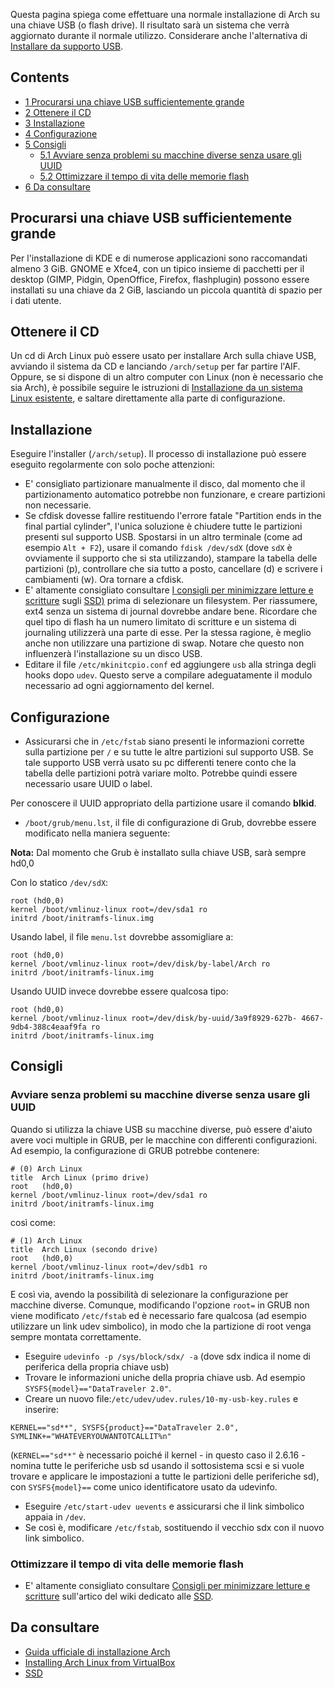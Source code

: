 Questa pagina spiega come effettuare una normale installazione di Arch su una chiave USB (o flash drive). Il risultato sarà un sistema che verrà aggiornato durante il normale utilizzo. Considerare anche l'alternativa di [Installare da supporto USB](/index.php/Installare_da_supporto_USB "Installare da supporto USB").

## Contents

*   [1 Procurarsi una chiave USB sufficientemente grande](#Procurarsi_una_chiave_USB_sufficientemente_grande)
*   [2 Ottenere il CD](#Ottenere_il_CD)
*   [3 Installazione](#Installazione)
*   [4 Configurazione](#Configurazione)
*   [5 Consigli](#Consigli)
    *   [5.1 Avviare senza problemi su macchine diverse senza usare gli UUID](#Avviare_senza_problemi_su_macchine_diverse_senza_usare_gli_UUID)
    *   [5.2 Ottimizzare il tempo di vita delle memorie flash](#Ottimizzare_il_tempo_di_vita_delle_memorie_flash)
*   [6 Da consultare](#Da_consultare)

## Procurarsi una chiave USB sufficientemente grande

Per l'installazione di KDE e di numerose applicazioni sono raccomandati almeno 3 GiB. GNOME e Xfce4, con un tipico insieme di pacchetti per il desktop (GIMP, Pidgin, OpenOffice, Firefox, flashplugin) possono essere installati su una chiave da 2 GiB, lasciando un piccola quantità di spazio per i dati utente.

## Ottenere il CD

Un cd di Arch Linux può essere usato per installare Arch sulla chiave USB, avviando il sistema da CD e lanciando `/arch/setup` per far partire l'AIF. Oppure, se si dispone di un altro computer con Linux (non è necessario che sia Arch), è possibile seguire le istruzioni di [Installazione da un sistema Linux esistente](/index.php/Install_from_Existing_Linux_(Italiano) "Install from Existing Linux (Italiano)"), e saltare direttamente alla parte di configurazione.

## Installazione

Eseguire l'installer (`/arch/setup`). Il processo di installazione può essere eseguito regolarmente con solo poche attenzioni:

*   E' consigliato partizionare manualmente il disco, dal momento che il partizionamento automatico potrebbe non funzionare, e creare partizioni non necessarie.
*   Se cfdisk dovesse fallire restituendo l'errore fatale "Partition ends in the final partial cylinder", l'unica soluzione è chiudere tutte le partizioni presenti sul supporto USB. Spostarsi in un altro terminale (come ad esempio `Alt + F2`), usare il comando `fdisk /dev/sdX` (dove `sdX` è ovviamente il supporto che si sta utilizzando), stampare la tabella delle partizioni (p), controllare che sia tutto a posto, cancellare (d) e scrivere i cambiamenti (w). Ora tornare a cfdisk.
*   E' altamente consigliato consultare [I consigli per minimizzare letture e scritture](https://wiki.archlinux.org/index.php/SSD#Tips_for_Minimizing_SSD_Read.2FWrites) sugli [SSD)](/index.php/Solid_State_Drives_(Italiano) "Solid State Drives (Italiano)") prima di selezionare un filesystem. Per riassumere, ext4 senza un sistema di journal dovrebbe andare bene. Ricordare che quel tipo di flash ha un numero limitato di scritture e un sistema di journaling utilizzerà una parte di esse. Per la stessa ragione, è meglio anche non utilizzare una partizione di swap. Notare che questo non influenzerà l'installazione su un disco USB.
*   Editare il file `/etc/mkinitcpio.conf` ed aggiungere `usb` alla stringa degli hooks dopo `udev`. Questo serve a compilare adeguatamente il modulo necessario ad ogni aggiornamento del kernel.

## Configurazione

*   Assicurarsi che in `/etc/fstab` siano presenti le informazioni corrette sulla partizione per `/` e su tutte le altre partizioni sul supporto USB. Se tale supporto USB verrà usato su pc differenti tenere conto che la tabella delle partizioni potrà variare molto. Potrebbe quindi essere necessario usare UUID o label.

Per conoscere il UUID appropriato della partizione usare il comando **blkid**.

*   `/boot/grub/menu.lst`, il file di configurazione di Grub, dovrebbe essere modificato nella maniera seguente:

**Nota:** Dal momento che Grub è installato sulla chiave USB, sarà sempre hd0,0

Con lo statico `/dev/sdX`:

```
root (hd0,0)
kernel /boot/vmlinuz-linux root=/dev/sda1 ro 
initrd /boot/initramfs-linux.img

```

Usando label, il file `menu.lst` dovrebbe assomigliare a:

```
root (hd0,0)
kernel /boot/vmlinuz-linux root=/dev/disk/by-label/Arch ro
initrd /boot/initramfs-linux.img

```

Usando UUID invece dovrebbe essere qualcosa tipo:

```
root (hd0,0)
kernel /boot/vmlinuz-linux root=/dev/disk/by-uuid/3a9f8929-627b- 4667-9db4-388c4eaaf9fa ro
initrd /boot/initramfs-linux.img

```

## Consigli

### Avviare senza problemi su macchine diverse senza usare gli UUID

Quando si utilizza la chiave USB su macchine diverse, può essere d'aiuto avere voci multiple in GRUB, per le macchine con differenti configurazioni. Ad esempio, la configurazione di GRUB potrebbe contenere:

```
# (0) Arch Linux
title  Arch Linux (primo drive)
root   (hd0,0)
kernel /boot/vmlinuz-linux root=/dev/sda1 ro
initrd /boot/initramfs-linux.img

```

così come:

```
# (1) Arch Linux
title  Arch Linux (secondo drive)
root   (hd0,0)
kernel /boot/vmlinuz-linux root=/dev/sdb1 ro
initrd /boot/initramfs-linux.img

```

E così via, avendo la possibilità di selezionare la configurazione per macchine diverse. Comunque, modificando l'opzione `root=` in GRUB non viene modificato `/etc/fstab` ed è necessario fare qualcosa (ad esempio utilizzare un link udev simbolico), in modo che la partizione di root venga sempre montata correttamente.

*   Eseguire `udevinfo -p /sys/block/sdx/ -a` (dove sdx indica il nome di periferica della propria chiave usb)
*   Trovare le informazioni uniche della propria chiave usb. Ad esempio `SYSFS{model}=="DataTraveler 2.0"`.
*   Creare un nuovo file:`/etc/udev/udev.rules/10-my-usb-key.rules` e inserire:

```
KERNEL=="sd**", SYSFS{product}=="DataTraveler 2.0", SYMLINK+="WHATEVERYOUWANTOTCALLIT%n"

```

(`KERNEL=="sd**"` è necessario poiché il kernel - in questo caso il 2.6.16 - nomina tutte le periferiche usb sd usando il sottosistema scsi e si vuole trovare e applicare le impostazioni a tutte le partizioni delle periferiche sd), con `SYSFS{model}==` come unico identificatore usato da udevinfo.

*   Eseguire `/etc/start-udev uevents` e assicurarsi che il link simbolico appaia in `/dev`.
*   Se così è, modificare `/etc/fstab`, sostituendo il vecchio sdx con il nuovo link simbolico.

### Ottimizzare il tempo di vita delle memorie flash

*   E' altamente consigliato consultare [Consigli per minimizzare letture e scritture](https://wiki.archlinux.org/index.php/SSD#Tips_for_Minimizing_SSD_Read.2FWrites) sull'artico del wiki dedicato alle [SSD](/index.php/Solid_State_Drives_(Italiano) "Solid State Drives (Italiano)").

## Da consultare

*   [Guida ufficiale di installazione Arch](/index.php/Official_Arch_Linux_Install_Guide_(Italiano) "Official Arch Linux Install Guide (Italiano)")
*   [Installing Arch Linux from VirtualBox](/index.php/Installing_Arch_Linux_from_VirtualBox "Installing Arch Linux from VirtualBox")
*   [SSD](/index.php/Solid_State_Drives_(Italiano) "Solid State Drives (Italiano)")